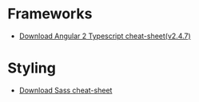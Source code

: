 # Frameworks

- [Download Angular 2 Typescript cheat-sheet(v2.4.7)](pdf/Angular2-Typescript.pdf)


# Styling

- [Download Sass cheat-sheet](pdf/Sass.pdf)
